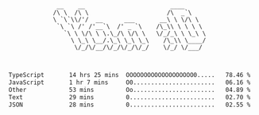 <div align="center">
<pre><code>
 __    __                        ____      
/\ \  /\ \                      /\  _`\    
\ `\`\\/'/  __      ___       __\ \ \/\ \  
 `\ `\ /' /'__`\  /' _ `\    /\_\\ \ \ \ \ 
   `\ \ \/\ \ \.\_/\ \/\ \   \/_/_\ \ \_\ \
     \ \_\ \__/.\_\ \_\ \_\    /\_\\ \____/
      \/_/\/__/\/_/\/_/\/_/    \/_/ \/___/ 
                                           

</code></pre>

<!--START_SECTION:waka-->

```txt
TypeScript       14 hrs 25 mins  OOOOOOOOOOOOOOOOOOO0.....   78.46 %
JavaScript       1 hr 7 mins     O0.......................   06.16 %
Other            53 mins         Oo.......................   04.89 %
Text             29 mins         0........................   02.70 %
JSON             28 mins         0........................   02.55 %
```

<!--END_SECTION:waka-->
